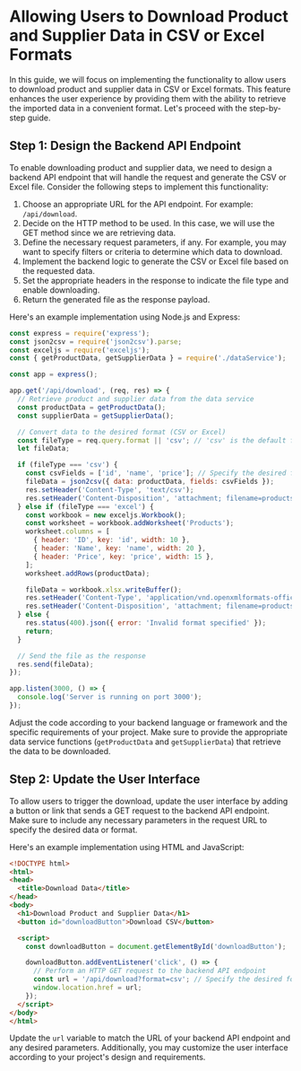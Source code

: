 # Allowing Users to Download Product and Supplier Data in CSV or Excel Formats

In this guide, we will focus on implementing the functionality to allow users to download product and supplier data in CSV or Excel formats. This feature enhances the user experience by providing them with the ability to retrieve the imported data in a convenient format. Let's proceed with the step-by-step guide.

## Step 1: Design the Backend API Endpoint

To enable downloading product and supplier data, we need to design a backend API endpoint that will handle the request and generate the CSV or Excel file. Consider the following steps to implement this functionality:

1. Choose an appropriate URL for the API endpoint. For example: `/api/download`.
2. Decide on the HTTP method to be used. In this case, we will use the GET method since we are retrieving data.
3. Define the necessary request parameters, if any. For example, you may want to specify filters or criteria to determine which data to download.
4. Implement the backend logic to generate the CSV or Excel file based on the requested data.
5. Set the appropriate headers in the response to indicate the file type and enable downloading.
6. Return the generated file as the response payload.

Here's an example implementation using Node.js and Express:

```javascript
const express = require('express');
const json2csv = require('json2csv').parse;
const exceljs = require('exceljs');
const { getProductData, getSupplierData } = require('./dataService');

const app = express();

app.get('/api/download', (req, res) => {
  // Retrieve product and supplier data from the data service
  const productData = getProductData();
  const supplierData = getSupplierData();

  // Convert data to the desired format (CSV or Excel)
  const fileType = req.query.format || 'csv'; // 'csv' is the default format
  let fileData;

  if (fileType === 'csv') {
    const csvFields = ['id', 'name', 'price']; // Specify the desired fields for CSV
    fileData = json2csv({ data: productData, fields: csvFields });
    res.setHeader('Content-Type', 'text/csv');
    res.setHeader('Content-Disposition', 'attachment; filename=products.csv');
  } else if (fileType === 'excel') {
    const workbook = new exceljs.Workbook();
    const worksheet = workbook.addWorksheet('Products');
    worksheet.columns = [
      { header: 'ID', key: 'id', width: 10 },
      { header: 'Name', key: 'name', width: 20 },
      { header: 'Price', key: 'price', width: 15 },
    ];
    worksheet.addRows(productData);

    fileData = workbook.xlsx.writeBuffer();
    res.setHeader('Content-Type', 'application/vnd.openxmlformats-officedocument.spreadsheetml.sheet');
    res.setHeader('Content-Disposition', 'attachment; filename=products.xlsx');
  } else {
    res.status(400).json({ error: 'Invalid format specified' });
    return;
  }

  // Send the file as the response
  res.send(fileData);
});

app.listen(3000, () => {
  console.log('Server is running on port 3000');
});
```

Adjust the code according to your backend language or framework and the specific requirements of your project. Make sure to provide the appropriate data service functions (`getProductData` and `getSupplierData`) that retrieve the data to be downloaded.

## Step 2: Update the User Interface

To allow users to trigger the download, update the user interface by adding a button or link that sends a GET request to the backend API endpoint. Make sure to include any necessary parameters in the request URL to specify the desired data or format.

Here's an example implementation using HTML and JavaScript:

```html
<!DOCTYPE html>
<html>
<head>
  <title>Download Data</title>
</head>
<body>
  <h1>Download Product and Supplier Data</h1>
  <button id="downloadButton">Download CSV</button>

  <script>
    const downloadButton = document.getElementById('downloadButton');

    downloadButton.addEventListener('click', () => {
      // Perform an HTTP GET request to the backend API endpoint
      const url = '/api/download?format=csv'; // Specify the desired format (e.g., 'csv', 'excel')
      window.location.href = url;
    });
  </script>
</body>
</html>
```

Update the `url` variable to match the URL of your backend API endpoint and any desired parameters. Additionally, you may customize the user interface according to your project's design and requirements.

